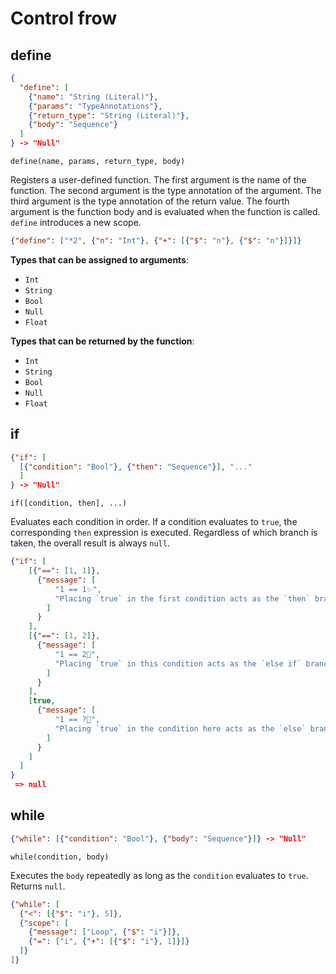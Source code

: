 # Control frow

## define

```json
{
  "define": [
    {"name": "String (Literal)"},
    {"params": "TypeAnnotations"},
    {"return_type": "String (Literal)"},
    {"body": "Sequence"}
  ]
} -> "Null"
```

```text
define(name, params, return_type, body)
```

Registers a user-defined function.
The first argument is the name of the function.
The second argument is the type annotation of the argument.
The third argument is the type annotation of the return value.
The fourth argument is the function body and is evaluated when the function is called.
`define` introduces a new scope.

```json
{"define": ["*2", {"n": "Int"}, {"+": [{"$": "n"}, {"$": "n"}]}]}
```

**Types that can be assigned to arguments**:

- `Int`
- `String`
- `Bool`
- `Null`
- `Float`

**Types that can be returned by the function**:

- `Int`
- `String`
- `Bool`
- `Null`
- `Float`

## if

```json
{"if": [
  [{"condition": "Bool"}, {"then": "Sequence"}], "..."
  ]
} -> "Null"
```

```text
if([condition, then], ...)
```

Evaluates each condition in order. If a condition evaluates to `true`, the corresponding `then` expression is executed.
Regardless of which branch is taken, the overall result is always `null`.

```json
{"if": [
    [{"==": [1, 1]},
      {"message": [
          "1 == 1✨",
          "Placing `true` in the first condition acts as the `then` branch."
        ]
      }
    ],
    [{"==": [1, 2]},
      {"message": [
          "1 == 2🤔",
          "Placing `true` in this condition acts as the `else if` branch."
        ]
      }
    ],
    [true,
      {"message": [
          "1 == ?🤣",
          "Placing `true` in the condition here acts as the `else` branch."
        ]
      }
    ]
  ]
}
 => null
```

## while

```json
{"while": [{"condition": "Bool"}, {"body": "Sequence"}]} -> "Null"
```

```text
while(condition, body)
```

Executes the `body` repeatedly as long as the `condition` evaluates to `true`.
Returns `null`.

```json
{"while": [
  {"<": [{"$": "i"}, 5]},
  {"scope": [
    {"message": ["Loop", {"$": "i"}]},
    {"=": ["i", {"+": [{"$": "i"}, 1]}]}
  ]}
]}

